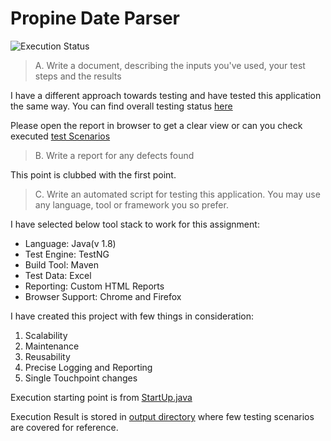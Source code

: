 # Propine Date Parser
![Execution Status](https://img.shields.io/badge/executionStaus-success-brightgreen.svg?style=plastic)

> A. Write a document, describing the inputs you've used, your test steps and the results

I have a different approach towards testing and have tested this application the same way.
You can find overall testing status [here](https://github.com/kunalashar25/PropineAssignment/blob/master/src/main/resources/Test%20Details/Propine%20Data%20Parser.html)

Please open the report in browser to get a clear view or can you check executed [test Scenarios](https://github.com/kunalashar25/PropineAssignment/blob/master/src/main/resources/Test%20Details/Propine%20Data%20Parser_files/images/Propine%20Data%20Parser.jpg)

> B. Write a report for any defects found

This point is clubbed with the first point. 

>C. Write an automated script for testing this application. You may use any language, tool or framework you so prefer.

I have selected below tool stack to work for this assignment:

- Language: Java(v 1.8)
- Test Engine: TestNG
- Build Tool: Maven
- Test Data: Excel
- Reporting: Custom HTML Reports
- Browser Support: Chrome and Firefox

I have created this project with few things in consideration:
1. Scalability
2. Maintenance
3. Reusability
4. Precise Logging and Reporting 
5. Single Touchpoint changes

Execution starting point is from [StartUp.java](https://github.com/kunalashar25/PropineAssignment/blob/master/src/main/java/com/propine/parser/StartUp.java)
   
Execution Result is stored in [output directory](https://github.com/kunalashar25/PropineAssignment/tree/master/output
) where few testing scenarios are covered for reference.